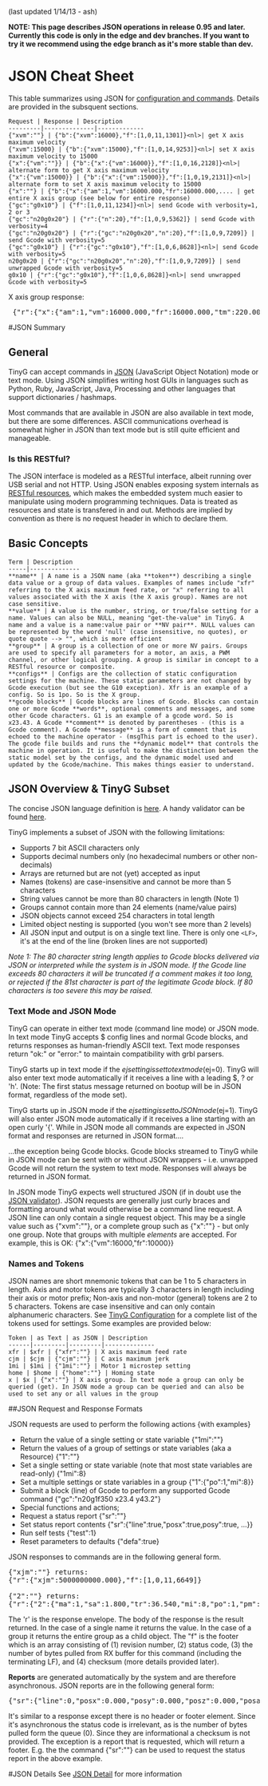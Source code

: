 (last updated 1/14/13 - ash) 

**NOTE: This page describes JSON operations in release 0.95 and later. Currently this code is only in the edge and dev branches. If you want to try it we recommend using the edge branch as it's more stable than dev.**

# JSON Cheat Sheet
This table summarizes using JSON for [configuration and commands](https://github.com/synthetos/TinyG/wiki/TinyG-Configuration). Details are provided in the subsquent sections.

	Request | Response | Description
	---------|--------------|-------------
	{"xvm":""} | {"b":{"xvm":16000},"f":[1,0,11,1301]}<nl>| get X axis maximum velocity
	{"xvm":15000} | {"b":{"xvm":15000},"f":[1,0,14,9253]}<nl>| set X axis maximum velocity to 15000
	{"x":{"vm":""}} | {"b":{"x":{"vm":16000}},"f":[1,0,16,2128]}<nl>| alternate form to get X axis maximum velocity
	{"x":{"vm":15000}} | {"b":{"x":{"vm":15000}},"f":[1,0,19,2131]}<nl>| alternate form to set X axis maximum velocity to 15000
	{"x":""} | {"b":{"x":{"am":1,"vm":16000.000,"fr":16000.000,.... | get entire X axis group (see below for entire response)
	{"gc":"g0x10"} | {"f":[1,0,11,1234]}<nl>| send Gcode with verbosity=1, 2 or 3
	{"gc":"n20g0x20"} | {"r":{"n":20},"f":[1,0,9,5362]} | send Gcode with verbosity=4
	{"gc":"n20g0x20"} | {"r":{"gc":"n20g0x20","n":20},"f":[1,0,9,7209]} | send Gcode with verbosity=5
	{"gc":"g0x10"} | {"r":{"gc":"g0x10"},"f":[1,0,6,8628]}<nl>| send Gcode with verbosity=5
	n20g0x20 | {"r":{"gc":"n20g0x20","n":20},"f":[1,0,9,7209]} | send unwrapped Gcode with verbosity=5
	g0x10 | {"r":{"gc":"g0x10"},"f":[1,0,6,8628]}<nl>| send unwrapped Gcode with verbosity=5

X axis group response:
<pre>
 {"r":{"x":{"am":1,"vm":16000.000,"fr":16000.000,"tm":220.000,"jm":5000000000.000,"jd":0.010,"sn":3,"sx":2,"sv":3000.000,"lv":100.000,"lb":20.000,"zb":3.000}},"f":[1,0,9,9580]} 
</pre>
#JSON Summary
## General

TinyG can accept commands in [JSON](http://json.org/) (JavaScript Object Notation) mode or text mode. Using JSON simplifies writing host GUIs in languages such as Python, Ruby, JavaScript, Java, Processing and other languages that support dictionaries / hashmaps. 

Most commands that are available in JSON are also available in text mode, but there are some differences. ASCII communications overhead is somewhat higher in JSON than text mode but is still quite efficient and manageable.

### Is this RESTful?
The JSON interface is modeled as a RESTful interface, albeit running over USB serial and not HTTP. Using JSON enables exposing system internals as [RESTful resources](http://en.wikipedia.org/wiki/Representational_state_transfer), which makes the embedded system much easier to manipulate using modern programming techniques. Data is treated as resources and state is transfered in and out. Methods are implied by convention as there is no request header in which to declare them. 

## Basic Concepts

	Term | Description
	-----|--------------
	**name** | A name is a JSON name (aka **token**) describing a single data value or a group of data values. Examples of names include "xfr" referring to the X axis maximum feed rate, or "x" referring to all values associated with the X axis (the X axis group). Names are not case sensitive.
	**value** | A value is the number, string, or true/false setting for a name. Values can also be NULL, meaning "get-the-value" in TinyG. A name and a value is a name:value pair or **NV pair**. NULL values can be represented by the word 'null' (case insensitive, no quotes), or quote quote --> "", which is more efficient
	**group** | A group is a collection of one or more NV pairs. Groups are used to specify all parameters for a motor, an axis, a PWM channel, or other logical grouping. A group is similar in concept to a RESTful resource or composite.
	**configs** | Configs are the collection of static configuration settings for the machine. These static parameters are not changed by Gcode execution (but see the G10 exception). Xfr is an example of a config. So is 1po. So is the X group.
	**gcode blocks** | Gcode blocks are lines of Gcode. Blocks can contain one or more Gcode **words**, optional comments and messages, and some other Gcode characters. G1 is an example of a gcode word. So is x23.43. A Gcode **comment** is denoted by parentheses - (this is a Gcode comment). A Gcode **message** is a form of comment that is echoed to the machine operator - (msgThis part is echoed to the user). The gcode file builds and runs the **dynamic model** that controls the machine in operation. It is useful to make the distinction between the static model set by the configs, and the dynamic model used and updated by the Gcode/machine. This makes things easier to understand.

## JSON Overview & TinyG Subset

The concise JSON language definition is [here](http://json.org). A handy validator can be found [here](http://jsonlint.com).

TinyG implements a subset of JSON with the following limitations: 

* Supports 7 bit ASCII characters only 
* Supports decimal numbers only (no hexadecimal numbers or other non-decimals)
* Arrays are returned but are not (yet) accepted as input
* Names (tokens) are case-insensitive and cannot be more than 5 characters
* String values cannot be more than 80 characters in length (Note 1)
* Groups cannot contain more than 24 elements (name/value pairs)
* JSON objects cannot exceed 254 characters in total length 
* Limited object nesting is supported (you won't see more than 2 levels)
* All JSON input and output is on a single text line. There is only one `<LF>`, it's at the end of the line (broken lines are not supported)

_Note 1: The 80 character string length applies to Gcode blocks delivered via JSON or interpreted while the system is in JSON mode. If the Gcode line exceeds 80 characters it will be truncated if a comment makes it too long, or rejected if the 81st character is part of the legitimate Gcode block. If 80 characters is too severe this may be raised._

### Text Mode and JSON Mode

TinyG can operate in either text mode (command line mode) or JSON mode. In text mode TinyG accepts $ config lines and normal Gcode blocks, and returns responses as human-friendly ASCII text. Text mode responses return "ok:" or "error:" to maintain compatibility with grbl parsers.

TinyG starts up in text mode if the $ej setting is set to text mode ($ej=0). TinyG will also enter text mode automatically if it receives a line with a leading $, ? or 'h'. (Note: The first status message returned on bootup will be in JSON format, regardless of the mode set). 

TinyG starts up in JSON mode if the $ej setting is set to JSON mode ($ej=1). TinyG will also enter JSON mode automatically if it receives a line starting with an open curly '{'. While in JSON mode all commands are  expected in JSON format and responses are returned in JSON format....

...the exception being Gcode blocks. Gcode blocks streamed to TinyG while in JSON mode can be sent with or without JSON wrappers - i.e. unwrapped Gcode will not return the system to text mode. Responses will always be returned in JSON format.


In JSON mode TinyG expects well structured JSON (if in doubt use the [JSON validator](http://jsonlint.com)). JSON requests are generally just curly braces and formatting around what would otherwise be a command line request. A JSON line can only contain a single request object. This may be a single value such as {"xvm":""}, or a complete group such as {"x":""} - but only one group. Note that groups with multiple *elements* are accepted. For example, this is OK: 
{"x":{"vm":16000,"fr":10000}}

### Names and Tokens 

JSON names are short mnemonic tokens that can be 1 to 5 characters in length. Axis and motor tokens are typically 3 characters in length including their axis or motor prefix; Non-axis and non-motor (general) tokens are 2 to 5 characters. Tokens are case insensitive and can only contain alphanumeric characters. See [TinyG Configuration](https://github.com/synthetos/TinyG/wiki/TinyG-Configuration) for a complete list of the tokens used for settings. Some examples are provided below: 

	Token | as Text | as JSON | Description
	------|---------|---------|--------------
	xfr | $xfr | {"xfr":""} | X axis maximum feed rate
	cjm | $cjm | {"cjm":""} | C axis maximum jerk 
	1mi | $1mi | {"1mi":""} | Motor 1 microstep setting 
	home | $home | {"home":""} | Homing state
	x | $x | {"x":""} | X axis group. In text mode a group can only be queried (get). In JSON mode a group can be queried and can also be used to set any or all values in the group

##JSON Request and Response Formats

JSON requests are used to perform the following actions {with examples}

* Return the value of a single setting or state variable {"1mi":""}
* Return the values of a group of settings or state variables (aka a Resource) {"1":""}
* Set a single setting or state variable (note that most state variables are read-only) {"1mi":8}
* Set a multiple settings or state variables in a group {"1":{"po":1,"mi":8}}
* Submit a block (line) of Gcode to perform any supported Gcode command {"gc":"n20g1f350 x23.4 y43.2"}
* Special functions and actions;
 * Request a status report {"sr":""} 
 * Set status report contents {"sr":{"line":true,"posx":true,posy":true,   ...}}
 * Run self tests {"test":1}
 * Reset parameters to defaults {"defa":true}

JSON responses to commands are in the following general form.
<pre>
{"xjm":""} returns:
{"r":{"xjm":5000000000.000},"f":[1,0,11,6649]}

{"2":""} returns:
{"r":{"2":{"ma":1,"sa":1.800,"tr":36.540,"mi":8,"po":1,"pm":1}},"f":[1,0,9,2423]}
</pre>

The 'r' is the response envelope. The body of the response is the result returned. In the case of a single name it returns the value. In the case of a group it returns the entire group as a child object. The "f" is the footer which is an array consisting of (1) revision number, (2) status code, (3) the number of bytes pulled from RX buffer for this command (including the terminating LF), and (4) checksum (more details provided later).

**Reports** are generated automatically by the system and are therefore asynchronous. JSON reports are in the following general form:
<pre>
{"sr":{"line":0,"posx":0.000,"posy":0.000,"posz":0.000,"posa":0.000,"vel":0.000,"momo":1,"stat":3}}
</pre>

It's similar to a response except there is no header or footer element. Since it's asynchronous the status code is irrelevant, as is the number of bytes pulled form the queue (0). Since they are informational a checksum is not provided. The exception is a report that is requested, which will return a footer. E.g. the the command {"sr":""} can be used to request the status report in the above example. 

#JSON Details
See [JSON Detail](https://github.com/synthetos/TinyG/wiki/JSON-Details) for more information
